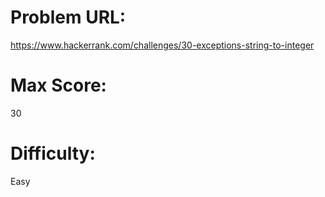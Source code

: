 # Problem URL:
https://www.hackerrank.com/challenges/30-exceptions-string-to-integer

# Max Score:
30

# Difficulty:
Easy
